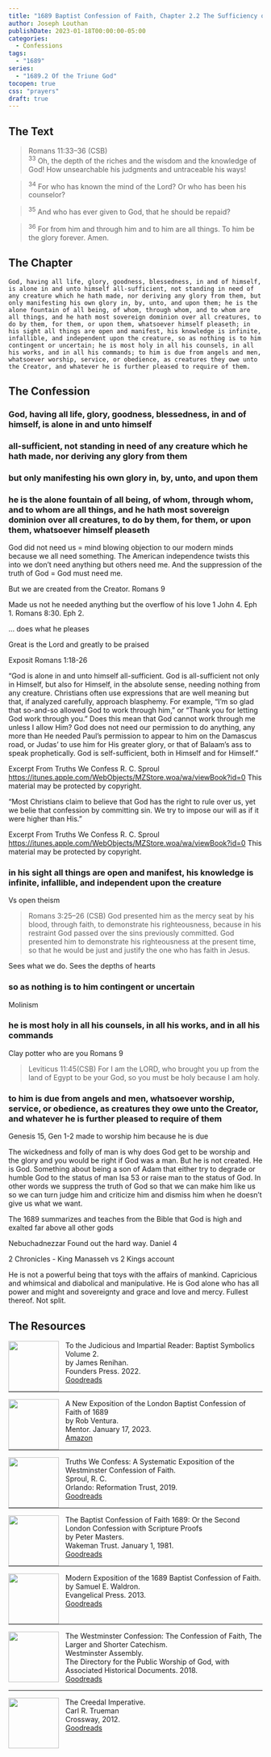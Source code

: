 ```yaml
---
title: "1689 Baptist Confession of Faith, Chapter 2.2 The Sufficiency of God"
author: Joseph Louthan
publishDate: 2023-01-18T00:00:00-05:00
categories:
  - Confessions
tags:
  - "1689"
series:
  - "1689.2 Of the Triune God"
tocopen: true
css: "prayers"
draft: true
---
```

## The Text

>Romans 11:33–36 (CSB)  
><sup>33</sup> Oh, the depth of the riches and the wisdom and the knowledge of God! How unsearchable his judgments and untraceable his ways! 

><sup>34</sup> For who has known the mind of the Lord? Or who has been his counselor? 

><sup>35</sup> And who has ever given to God, that he should be repaid? 

><sup>36</sup> For from him and through him and to him are all things. To him be the glory forever. Amen.


<div style="page-break-after: always;"></div>

## The Chapter

```text
God, having all life, glory, goodness, blessedness, in and of himself, is alone in and unto himself all-sufficient, not standing in need of any creature which he hath made, nor deriving any glory from them, but only manifesting his own glory in, by, unto, and upon them; he is the alone fountain of all being, of whom, through whom, and to whom are all things, and he hath most sovereign dominion over all creatures, to do by them, for them, or upon them, whatsoever himself pleaseth; in his sight all things are open and manifest, his knowledge is infinite, infallible, and independent upon the creature, so as nothing is to him contingent or uncertain; he is most holy in all his counsels, in all his works, and in all his commands; to him is due from angels and men, whatsoever worship, service, or obedience, as creatures they owe unto the Creator, and whatever he is further pleased to require of them.
```

<div style="page-break-after: always;"></div>

## The Confession

### God, having all life, glory, goodness, blessedness, in and of himself, is alone in and unto himself

### all-sufficient, not standing in need of any creature which he hath made, nor deriving any glory from them

### but only manifesting his own glory in, by, unto, and upon them

### he is the alone fountain of all being, of whom, through whom, and to whom are all things, and he hath most sovereign dominion over all creatures, to do by them, for them, or upon them, whatsoever himself pleaseth

God did not need us = mind blowing objection to our modern minds because we all need something. The American independence twists this into we don’t need anything but others need me. And the suppression of the truth of God = God must need me. 

But we are created from the Creator. Romans 9

Made us not he needed anything but the overflow of his love 1 John 4. Eph 1. Romans 8:30. Eph 2. 

… does what he pleases 

Great is the Lord and greatly to be praised 

Exposit Romans 1:18-26

“God is alone in and unto himself all-sufficient. God is all-sufficient not only in Himself, but also for Himself, in the absolute sense, needing nothing from any creature. Christians often use expressions that are well meaning but that, if analyzed carefully, approach blasphemy. For example, “I’m so glad that so-and-so allowed God to work through him,” or “Thank you for letting God work through you.” Does this mean that God cannot work through me unless I allow Him? God does not need our permission to do anything, any more than He needed Paul’s permission to appear to him on the Damascus road, or Judas’ to use him for His greater glory, or that of Balaam’s ass to speak prophetically. God is self-sufficient, both in Himself and for Himself.”

Excerpt From
Truths We Confess
R. C. Sproul
https://itunes.apple.com/WebObjects/MZStore.woa/wa/viewBook?id=0
This material may be protected by copyright.

“Most Christians claim to believe that God has the right to rule over us, yet we belie that confession by committing sin. We try to impose our will as if it were higher than His.”

Excerpt From
Truths We Confess
R. C. Sproul
https://itunes.apple.com/WebObjects/MZStore.woa/wa/viewBook?id=0
This material may be protected by copyright.

### in his sight all things are open and manifest, his knowledge is infinite, infallible, and independent upon the creature

Vs open theism 

>Romans 3:25–26 (CSB) God presented him as the mercy seat by his blood, through faith, to demonstrate his righteousness, because in his restraint God passed over the sins previously committed. God presented him to demonstrate his righteousness at the present time, so that he would be just and justify the one who has faith in Jesus.

Sees what we do. Sees the depths of hearts 

### so as nothing is to him contingent or uncertain

Molinism 

### he is most holy in all his counsels, in all his works, and in all his commands

Clay potter who are you Romans 9

>Leviticus 11:45(CSB) For I am the LORD, who brought you up from the land of Egypt to be your God, so you must be holy because I am holy.

### to him is due from angels and men, whatsoever worship, service, or obedience, as creatures they owe unto the Creator, and whatever he is further pleased to require of them

Genesis 15, Gen 1-2 made to worship him because he is due 

The wickedness and folly of man is why does God get to be worship and the glory and you would be right if God was a man. But he is not created. He is God. Something about being a son of Adam that either try to degrade or humble God to the status of man Isa 53 or raise man to the status of God. In other words we suppress the truth of God so that we can make him like us so we can turn judge him and criticize him and dismiss him when he doesn’t give us what we want. 

The 1689 summarizes and teaches from the Bible that God is high and exalted far above all other gods

Nebuchadnezzar Found out the hard way. Daniel 4

2 Chronicles - King Manasseh vs 2 Kings account 

He is not a powerful being that toys with the affairs of mankind. Capricious and whimsical and diabolical and manipulative. He is God alone who has all power and might and sovereignty and grace and love and mercy. Fullest thereof. Not split. 

## The Resources

<img src="/images/resources/confession-1689-judacious-reader-renihan.png" align="left" width="100" style="padding-right: 10px" />To the Judicious and Impartial Reader: Baptist Symbolics Volume 2.  
by James Renihan.  
Founders Press. 2022.  
[Goodreads](https://www.goodreads.com/book/show/17867976-modern-exposition-of-the-1689-baptist-confession-of-faith)

<p style="clear:both;">

---

<img src="/images/resources/confession-1689-new-exposition-ventura.jpg" align="left" width="100" style="padding-right: 10px" />A New Exposition of the London Baptist Confession of Faith of 1689    
by Rob Ventura.  
Mentor. January 17, 2023.  
[Amazon](https://www.amazon.com/Exposition-London-Baptist-Confession-Faith/dp/1527108902/ref=asc_df_1527108902/?tag=hyprod-20&linkCode=df0&hvadid=598295323603&hvpos=&hvnetw=g&hvrand=3877532160906942020&hvpone=&hvptwo=&hvqmt=&hvdev=c&hvdvcmdl=&hvlocint=&hvlocphy=9014286&hvtargid=pla-1722666080628&psc=1)

<p style="clear:both;">

---

<img src="/images/resources/confession-wcf-truths-we-confess-sproul.jpg" align="left" width="100" style="padding-right: 10px" />Truths We Confess: A Systematic Exposition of the Westminster Confession of Faith.  
Sproul, R. C.    
Orlando: Reformation Trust, 2019.  
[Goodreads](https://www.goodreads.com/book/show/50024945-truths-we-confess?ac=1&from_search=true&qid=ssTkBgIFwE&rank=1)

<p style="clear:both;">

---

<img src="/images/resources/confession-1689-masters.jpg" align="left" width="100" style="padding-right: 10px" />The Baptist Confession of Faith 1689: Or the Second London Confession with Scripture Proofs  
by Peter Masters.  
Wakeman Trust. January 1, 1981.  
[Goodreads](https://www.goodreads.com/book/show/1723671.Baptist_Confession_of_Faith_1689?ac=1&from_search=true&qid=HfdndsOLE6&rank=1)

<p style="clear:both;">

---

<img src="/images/resources/confession-1689-modern-exposition-waldron.jpg" align="left" width="100" style="padding-right: 10px" />Modern Exposition of the 1689 Baptist Confession of Faith.  
by Samuel E. Waldron.  
Evangelical Press. 2013.  
[Goodreads](https://www.goodreads.com/book/show/17867976-modern-exposition-of-the-1689-baptist-confession-of-faith)

<p style="clear:both;">

---

<img src="/images/resources/confession-wcf-banner-of-truth.jpg" align="left" width="100" style="padding-right: 10px" />The Westminster Confession: The Confession of Faith, The Larger and Shorter Catechism.  
Westminster Assembly.  
The Directory for the Public Worship of God, with Associated Historical Documents. 2018.   
[Goodreads](https://www.goodreads.com/book/show/39905592-the-westminster-confession?ac=1&from_search=true&qid=oMfahlcldC&rank=1)

<p style="clear:both;">

---

<img src="/images/resources/book-creedal-imperative-trueman.jpg" align="left" width="100" style="padding-right: 10px" />The Creedal Imperative.  
Carl R. Trueman    
Crossway, 2012.  
[Goodreads](https://www.goodreads.com/book/show/14452976-the-creedal-imperative?ac=1&from_search=true&qid=GTaJVGWwOY&rank=1)

<p style="clear:both;">
